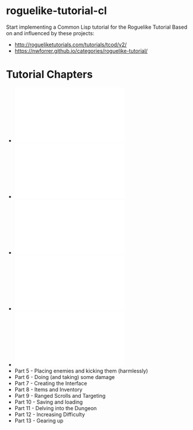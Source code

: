 # roguelike-tutorial-cl
Start implementing a Common Lisp tutorial for the Roguelike Tutorial
Based on and influenced by these projects:
  * http://rogueliketutorials.com/tutorials/tcod/v2/
  * https://nwforrer.github.io/categories/roguelike-tutorial/

# Tutorial Chapters
* ![Part 0 - Setting Up](./docs/part-0.md)
* ![Part 1 - Drawing the ‘@’ symbol and moving it around](./docs/part-1.md)
* ![Part 2 - The generic Entity, the render functions, and the map](./docs/part-2.md)
* ![Part 3 - Generating a dungeon](./docs/part-3.md)
* ![Part 4 - Field of view](./docs/part-4.md)
* Part 5 - Placing enemies and kicking them (harmlessly)
* Part 6 - Doing (and taking) some damage
* Part 7 - Creating the Interface
* Part 8 - Items and Inventory
* Part 9 - Ranged Scrolls and Targeting
* Part 10 - Saving and loading
* Part 11 - Delving into the Dungeon
* Part 12 - Increasing Difficulty
* Part 13 - Gearing up
